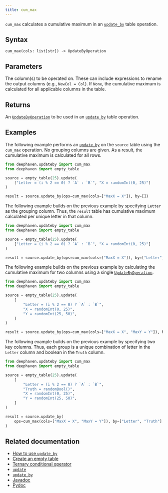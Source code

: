 ```yaml
---
title: cum_max
---
```


`cum_max` calculates a cumulative maximum in an [`update_by`](./updateBy.md) table operation.

## Syntax

```
cum_max(cols: list[str]) -> UpdateByOperation
```

## Parameters

<ParamTable>
<Param name="cols" type="list[str]">

The column(s) to be operated on. These can include expressions to rename the output columns (e.g., `NewCol = Col`). If `None`, the cumulative maximum is calculated for all applicable columns in the table.

</Param>
</ParamTable>

## Returns

An [`UpdateByOperation`](./updateBy.md#parameters) to be used in an [`update_by`](./updateBy.md) table operation.

## Examples

The following example performs an [`update_by`](./updateBy.md) on the `source` table using the `cum_max` operation. No grouping columns are given. As a result, the cumulative maximum is calculated for all rows.

```python order=result,source
from deephaven.updateby import cum_max
from deephaven import empty_table

source = empty_table(25).update(
    ["Letter = (i % 2 == 0) ? `A` : `B`", "X = randomInt(0, 25)"]
)

result = source.update_by(ops=cum_max(cols=["MaxX = X"]), by=[])
```

The following example builds on the previous example by specifying `Letter` as the grouping column. Thus, the `result` table has cumulative maximum calculated per unique letter in that column.

```python order=result,source
from deephaven.updateby import cum_max
from deephaven import empty_table

source = empty_table(25).update(
    ["Letter = (i % 2 == 0) ? `A` : `B`", "X = randomInt(0, 25)"]
)

result = source.update_by(ops=cum_max(cols=["MaxX = X"]), by=["Letter"])
```

The following example builds on the previous example by calculating the cumulative maximum for two columns using a single [`UpdateByOperation`](./updateBy.md#parameters).

```python order=result,source
from deephaven.updateby import cum_max
from deephaven import empty_table

source = empty_table(25).update(
    [
        "Letter = (i % 2 == 0) ? `A` : `B`",
        "X = randomInt(0, 25)",
        "Y = randomInt(25, 50)",
    ]
)

result = source.update_by(ops=cum_max(cols=["MaxX = X", "MaxY = Y"]), by=["Letter"])
```

The following example builds on the previous example by specifying two key columns. Thus, each group is a unique combination of letter in the `Letter` column and boolean in the `Truth` column.

```python order=result,source
from deephaven.updateby import cum_max
from deephaven import empty_table

source = empty_table(25).update(
    [
        "Letter = (i % 2 == 0) ? `A` : `B`",
        "Truth = randomBool()",
        "X = randomInt(0, 25)",
        "Y = randomInt(25, 50)",
    ]
)

result = source.update_by(
    ops=cum_max(cols=["MaxX = X", "MaxY = Y"]), by=["Letter", "Truth"]
)
```

## Related documentation

- [How to use `update_by`](../../../how-to-guides/rolling-aggregations.md)
- [Create an empty table](../../../how-to-guides/new-and-empty-table.md#empty_table)
- [Ternary conditional operator](../../../how-to-guides/ternary-if-how-to.md)
- [`update`](../select/update.md)
- [`update_by`](./updateBy.md)
- [Javadoc](https://deephaven.io/core/javadoc/io/deephaven/api/updateby/UpdateByOperation.html#CumMax(java.lang.String...))
- [Pydoc](/core/pydoc/code/deephaven.updateby.html#deephaven.updateby.cum_max)
